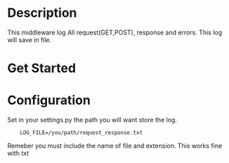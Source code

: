 # Description

This middleware log All request(GET,POST), response and errors. This log will save in file.

# Get Started



# Configuration
 
Set in your settings.py the path you will want store the log. 
```
    LOG_FILE=/you/path/request_response.txt
```

Remeber you must include the name of file and extension. This works fine with txt 